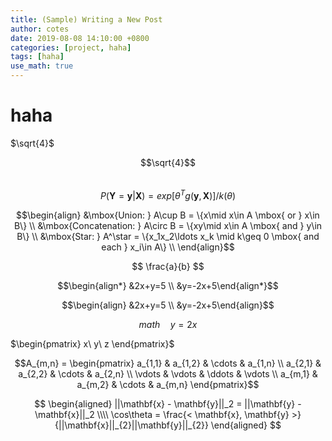 ```yaml
---
title: (Sample) Writing a New Post
author: cotes
date: 2019-08-08 14:10:00 +0800
categories: [project, haha]
tags: [haha]
use_math: true
---
```


# haha

$\sqrt{4}$

$$\sqrt{4}$$  
$$
P(\mathbf{Y} = \mathbf{y}|\mathbf{X}) = exp[{\theta } ^{T} g(\mathbf{y},\mathbf{X})]/k(\theta )  
$$

$$\begin{align}
&\mbox{Union: } A\cup B = \{x\mid x\in A \mbox{ or } x\in B\} \\
&\mbox{Concatenation: } A\circ B  = \{xy\mid x\in A \mbox{ and } y\in B\} \\
&\mbox{Star: } A^\star  = \{x_1x_2\ldots x_k \mid  k\geq 0 \mbox{ and each } x_i\in A\} \\
\end{align}$$

$$
\frac{a}{b}
$$

$$\begin{align*}
&2x+y=5 \\
&y=-2x+5\end{align*}$$

$$\begin{align} &2x+y=5 \\ &y=-2x+5\end{align}$$

$$ math \quad y = 2x $$

$\begin{pmatrix} x\ y\ z \end{pmatrix}$

$$A_{m,n} =
 \begin{pmatrix}
  a_{1,1} & a_{1,2} & \cdots & a_{1,n} \\
  a_{2,1} & a_{2,2} & \cdots & a_{2,n} \\
  \vdots  & \vdots  & \ddots & \vdots  \\
  a_{m,1} & a_{m,2} & \cdots & a_{m,n}
 \end{pmatrix}$$

$$
\begin{aligned}
    ||\mathbf{x} - \mathbf{y}||_2 = ||\mathbf{y} - \mathbf{x}||_2 \\\\
    \cos\theta = \frac{< \mathbf{x}, \mathbf{y} >}{||\mathbf{x}||_{2}||\mathbf{y}||_{2}}
\end{aligned}
$$
 
